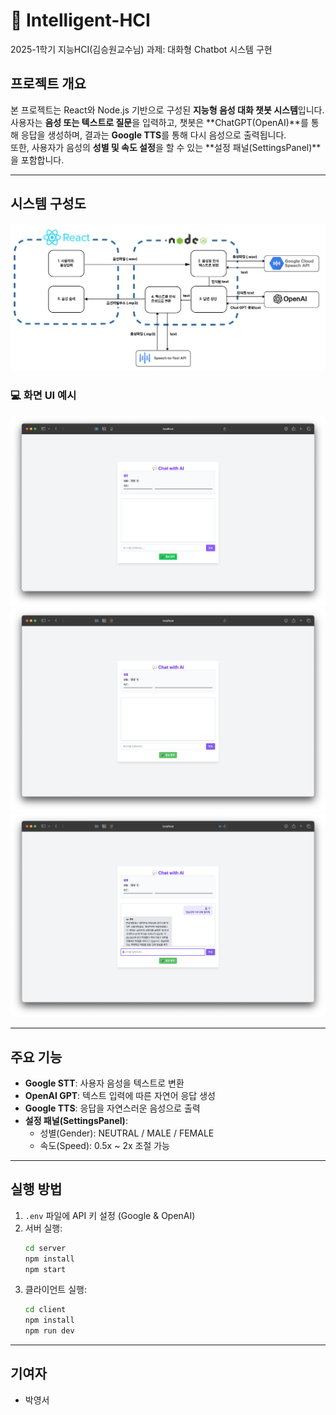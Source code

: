 # 🧠 Intelligent-HCI

2025-1학기 지능HCI(김승원교수님) 과제: 대화형 Chatbot 시스템 구현

## 프로젝트 개요

본 프로젝트는 React와 Node.js 기반으로 구성된 **지능형 음성 대화 챗봇 시스템**입니다. 사용자는 **음성 또는 텍스트로 질문**을 입력하고, 챗봇은 **ChatGPT(OpenAI)**를 통해 응답을 생성하며, 결과는 **Google TTS**를 통해 다시 음성으로 출력됩니다.  
또한, 사용자가 음성의 **성별 및 속도 설정**을 할 수 있는 **설정 패널(SettingsPanel)**을 포함합니다.

---

## 시스템 구성도

<img src="./docs/image.png" alt="시스템 흐름도" width="800"/>

### 💻 화면 UI 예시

<img src="./docs/imagecopy2.png" alt="홈 화면 예시 1" width="600"/>
<img src="./docs/imagecopy3.png" alt="홈 화면 예시 2" width="600"/>
<img src="./docs/imagecopy4.png" alt="홈 화면 예시 3" width="600"/>

---

## 주요 기능

- **Google STT**: 사용자 음성을 텍스트로 변환  
- **OpenAI GPT**: 텍스트 입력에 따른 자연어 응답 생성  
- **Google TTS**: 응답을 자연스러운 음성으로 출력  
- **설정 패널(SettingsPanel)**:  
  - 성별(Gender): NEUTRAL / MALE / FEMALE  
  - 속도(Speed): 0.5x ~ 2x 조절 가능  

---

## 실행 방법

1. `.env` 파일에 API 키 설정 (Google & OpenAI)
2. 서버 실행:
   ```bash
   cd server
   npm install
   npm start
   ```
3. 클라이언트 실행:
   ```bash
   cd client
   npm install
   npm run dev
   ```

---

## 기여자

- 박영서